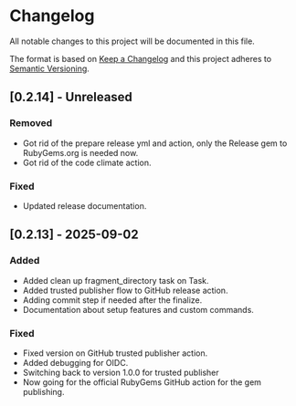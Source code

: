 # Changelog

All notable changes to this project will be documented in this file.

The format is based on [Keep a Changelog](http://keepachangelog.com/)
and this project adheres to [Semantic Versioning](http://semver.org/).

## [0.2.14] - Unreleased

### Removed

- Got rid of the prepare release yml and action, only the Release gem to RubyGems.org is needed now.
- Got rid of the code climate action.

### Fixed

- Updated release documentation.

## [0.2.13] - 2025-09-02

### Added

- Added clean up fragment_directory task on Task.
- Added trusted publisher flow to GitHub release action.
- Adding commit step if needed after the finalize.
- Documentation about setup features and custom commands.

### Fixed

- Fixed version on GitHub trusted publisher action.
- Added debugging for OIDC.
- Switching back to version 1.0.0 for trusted publisher
- Now going for the official RubyGems GitHub action for the gem publishing.
